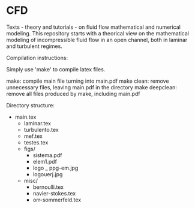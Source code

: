 # CFD
Texts - theory and tutorials - on fluid flow mathematical and numerical
modeling.
This repository starts with a theorical view on the mathematical modeling of incompressible fluid flow in an open channel, 
both in laminar and turbulent regimes.

Compilation instructions:

Simply use 'make' to compile latex files.

make: compile main file turning into main.pdf
make clean: remove unnecessary files, leaving main.pdf in the directory
make deepclean: remove all files produced by make, including main.pdf

Directory structure:

- main.tex
  - laminar.tex
  - turbulento.tex
  - mef.tex
  - testes.tex
  - figs/
    - sistema.pdf
    - elem1.pdf
    - logo _ ppg-em.jpg
    - logouerj.jpg
  - misc/
    - bernoulli.tex
    - navier-stokes.tex
    - orr-sommerfeld.tex
  

